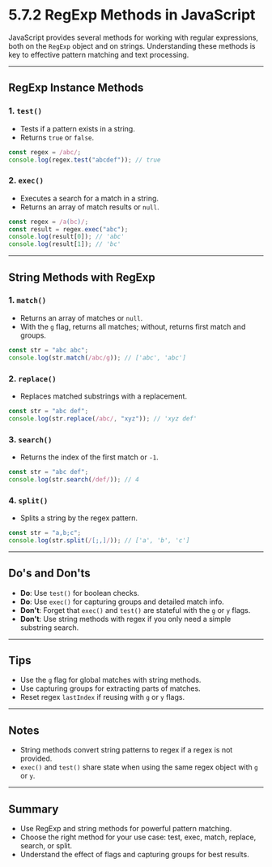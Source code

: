 # 5.7.2 RegExp Methods in JavaScript

JavaScript provides several methods for working with regular expressions, both on the `RegExp` object and on strings. Understanding these methods is key to effective pattern matching and text processing.

---

## RegExp Instance Methods

### 1. `test()`

- Tests if a pattern exists in a string.
- Returns `true` or `false`.

```js
const regex = /abc/;
console.log(regex.test("abcdef")); // true
```

### 2. `exec()`

- Executes a search for a match in a string.
- Returns an array of match results or `null`.

```js
const regex = /a(bc)/;
const result = regex.exec("abc");
console.log(result[0]); // 'abc'
console.log(result[1]); // 'bc'
```

---

## String Methods with RegExp

### 1. `match()`

- Returns an array of matches or `null`.
- With the `g` flag, returns all matches; without, returns first match and groups.

```js
const str = "abc abc";
console.log(str.match(/abc/g)); // ['abc', 'abc']
```

### 2. `replace()`

- Replaces matched substrings with a replacement.

```js
const str = "abc def";
console.log(str.replace(/abc/, "xyz")); // 'xyz def'
```

### 3. `search()`

- Returns the index of the first match or `-1`.

```js
const str = "abc def";
console.log(str.search(/def/)); // 4
```

### 4. `split()`

- Splits a string by the regex pattern.

```js
const str = "a,b;c";
console.log(str.split(/[;,]/)); // ['a', 'b', 'c']
```

---

## Do's and Don'ts

- **Do**: Use `test()` for boolean checks.
- **Do**: Use `exec()` for capturing groups and detailed match info.
- **Don't**: Forget that `exec()` and `test()` are stateful with the `g` or `y` flags.
- **Don't**: Use string methods with regex if you only need a simple substring search.

---

## Tips

- Use the `g` flag for global matches with string methods.
- Use capturing groups for extracting parts of matches.
- Reset regex `lastIndex` if reusing with `g` or `y` flags.

---

## Notes

- String methods convert string patterns to regex if a regex is not provided.
- `exec()` and `test()` share state when using the same regex object with `g` or `y`.

---

## Summary

- Use RegExp and string methods for powerful pattern matching.
- Choose the right method for your use case: test, exec, match, replace, search, or split.
- Understand the effect of flags and capturing groups for best results.
